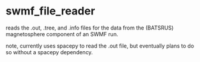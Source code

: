 # swmf_file_reader

reads the .out, .tree, and .info files for the data from the
(BATSRUS) magnetosphere component of an SWMF run.

note, currently uses spacepy to read the .out file,
but eventually plans to do so without a spacepy dependency.

